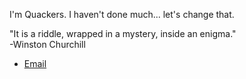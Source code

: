 I'm Quackers. I haven't done much... let's change that.

"It is a riddle, wrapped in a mystery, inside an enigma." <br>
-Winston Churchill
  
- [Email](mailto:Quacktastrophe@protonmail.com)
